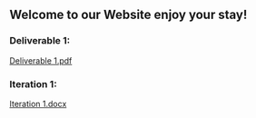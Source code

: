 ## Welcome to our Website enjoy your stay!

### Deliverable 1:
[Deliverable 1.pdf](https://github.com/TechPoweredSolutionsInc-TPSINK/TPSink/files/8560438/Deliverable.1.pdf)

### Iteration 1:
[Iteration 1.docx](https://github.com/TechPoweredSolutionsInc-TPSINK/TPSink/files/8656432/Iteration.1.docx)
